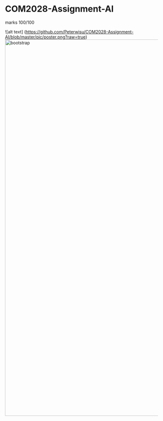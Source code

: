 # COM2028-Assignment-AI

marks 100/100

![alt text] (https://github.com/Peterwisu/COM2028-Assignment-AI/blob/master/pic/poster.png?raw=true)
<img src="https://github.com/Peterwisu/COM2028-Assignment-AI/blob/master/pic/poster.png" alt="bootstrap" width="1240" height="1240"/>
